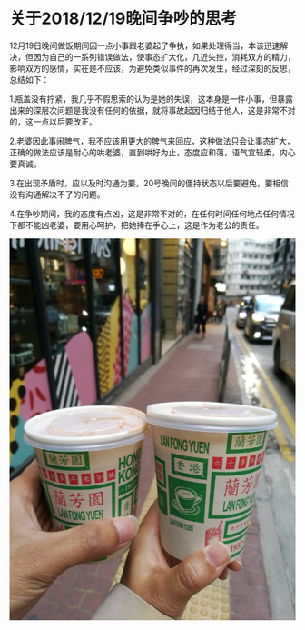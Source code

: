 # 关于2018/12/19晚间争吵的思考

12月19日晚间做饭期间因一点小事跟老婆起了争执，如果处理得当，本该迅速解决，但因为自己的一系列错误做法，使事态扩大化，几近失控，消耗双方的精力，影响双方的感情，实在是不应该，为避免类似事件的再次发生，经过深刻的反思，总结如下：

1.瓶盖没有拧紧，我几乎不假思索的认为是她的失误，这本身是一件小事，但暴露出来的深层次问题是我没有任何的依据，就将事故起因归结于他人，这是非常不对的，这一点以后要改正。

2.老婆因此事闹脾气，我不应该用更大的脾气来回应，这种做法只会让事态扩大，正确的做法应该是耐心的哄老婆，直到哄好为止，态度应和蔼，语气宜轻柔，内心要真诚。

3.在出现矛盾时，应以及时沟通为要，20号晚间的僵持状态以后要避免，要相信没有沟通解决不了的问题。

4.在争吵期间，我的态度有点凶，这是非常不对的，在任何时间任何地点任何情况下都不能凶老婆，要用心呵护，把她捧在手心上，这是作为老公的责任。

![Alt text](./hk.jpg)